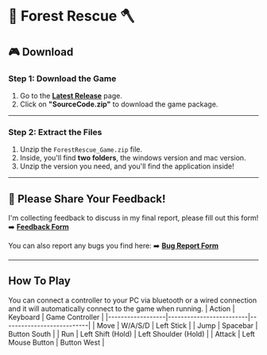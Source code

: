 # 🌲 Forest Rescue 🪓  

## 🎮 Download  

### **Step 1: Download the Game**  
1. Go to the **[Latest Release](https://github.com/Romina-x/ForestRescue/releases/tag/Release-0.1)** page.  
2. Click on **"SourceCode.zip"** to download the game package.  

---

### **Step 2: Extract the Files**  
1. Unzip the `ForestRescue_Game.zip` file.  
3. Inside, you'll find **two folders**, the windows version and mac version.
4. Unzip the version you need, and you'll find the application inside!

--- 

## 💬 Please Share Your Feedback!  
I'm collecting feedback to discuss in my final report, please fill out this form! 
➡️ **[Feedback Form](https://docs.google.com/forms/d/e/1FAIpQLSfYDNJzHmAWeYxdV7bLPPbsJIW2R6UqZe9Kt2eWmDSAP7TOhg/viewform?usp=header)**  

You can also report any bugs you find here: ➡️ **[Bug Report Form](https://docs.google.com/forms/d/1C2DCYjMNWSjHBqWtp8T-Iw0YDlmQlC47mu9CCe_cVSs/edit)**

---

## How To Play 
You can connect a controller to your PC via bluetooth or a wired connection and it will automatically connect to the game when running.
| Action          | Keyboard       | Game Controller        |
|------------------|-------------------------|---------------------------|
| Move            | W/A/S/D                 | Left Stick             |
| Jump            | Spacebar                | Button South                  |
| Run             | Left Shift (Hold)       | Left Shoulder (Hold)   |
| Attack          | Left Mouse Button       | Button West                  |


